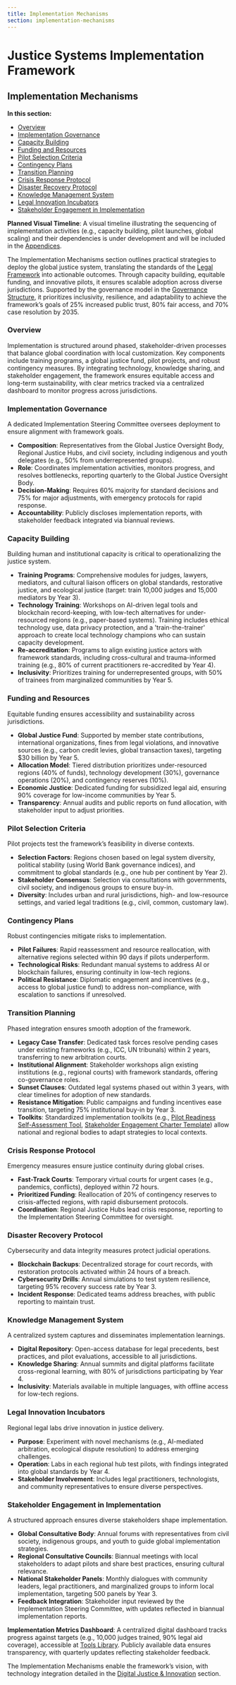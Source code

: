 ```yaml
---
title: Implementation Mechanisms
section: implementation-mechanisms
---
```


# Justice Systems Implementation Framework

## <a id="implementation-mechanisms"></a>Implementation Mechanisms

**In this section:**
- [Overview](#overview)
- [Implementation Governance](#implementation-governance)
- [Capacity Building](#capacity-building)
- [Funding and Resources](#funding-and-resources)
- [Pilot Selection Criteria](#pilot-selection-criteria)
- [Contingency Plans](#contingency-plans)
- [Transition Planning](#transition-planning)
- [Crisis Response Protocol](#crisis-response-protocol)
- [Disaster Recovery Protocol](#disaster-recovery-protocol)
- [Knowledge Management System](#knowledge-management-system)
- [Legal Innovation Incubators](#legal-innovation-incubators)
- [Stakeholder Engagement in Implementation](#stakeholder-engagement-implementation)

**Planned Visual Timeline**: A visual timeline illustrating the sequencing of implementation activities (e.g., capacity building, pilot launches, global scaling) and their dependencies is under development and will be included in the [Appendices](/frameworks/justice-systems#appendices).

The Implementation Mechanisms section outlines practical strategies to deploy the global justice system, translating the standards of the [Legal Framework](/frameworks/justice-systems#legal-framework) into actionable outcomes. Through capacity building, equitable funding, and innovative pilots, it ensures scalable adoption across diverse jurisdictions. Supported by the governance model in the [Governance Structure](/frameworks/justice-systems#governance-structure), it prioritizes inclusivity, resilience, and adaptability to achieve the framework’s goals of 25% increased public trust, 80% fair access, and 70% case resolution by 2035.

### <a id="overview"></a>Overview
Implementation is structured around phased, stakeholder-driven processes that balance global coordination with local customization. Key components include training programs, a global justice fund, pilot projects, and robust contingency measures. By integrating technology, knowledge sharing, and stakeholder engagement, the framework ensures equitable access and long-term sustainability, with clear metrics tracked via a centralized dashboard to monitor progress across jurisdictions.

### <a id="implementation-governance"></a>Implementation Governance
A dedicated Implementation Steering Committee oversees deployment to ensure alignment with framework goals.

- **Composition**: Representatives from the Global Justice Oversight Body, Regional Justice Hubs, and civil society, including indigenous and youth delegates (e.g., 50% from underrepresented groups).
- **Role**: Coordinates implementation activities, monitors progress, and resolves bottlenecks, reporting quarterly to the Global Justice Oversight Body.
- **Decision-Making**: Requires 60% majority for standard decisions and 75% for major adjustments, with emergency protocols for rapid response.
- **Accountability**: Publicly discloses implementation reports, with stakeholder feedback integrated via biannual reviews.

### <a id="capacity-building"></a>Capacity Building
Building human and institutional capacity is critical to operationalizing the justice system.

- **Training Programs**: Comprehensive modules for judges, lawyers, mediators, and cultural liaison officers on global standards, restorative justice, and ecological justice (target: train 10,000 judges and 15,000 mediators by Year 3).
- **Technology Training**: Workshops on AI-driven legal tools and blockchain record-keeping, with low-tech alternatives for under-resourced regions (e.g., paper-based systems). Training includes ethical technology use, data privacy protection, and a 'train-the-trainer' approach to create local technology champions who can sustain capacity development.
- **Re-accreditation**: Programs to align existing justice actors with framework standards, including cross-cultural and trauma-informed training (e.g., 80% of current practitioners re-accredited by Year 4).
- **Inclusivity**: Prioritizes training for underrepresented groups, with 50% of trainees from marginalized communities by Year 5.

### <a id="funding-and-resources"></a>Funding and Resources
Equitable funding ensures accessibility and sustainability across jurisdictions.

- **Global Justice Fund**: Supported by member state contributions, international organizations, fines from legal violations, and innovative sources (e.g., carbon credit levies, global transaction taxes), targeting $30 billion by Year 5.
- **Allocation Model**: Tiered distribution prioritizes under-resourced regions (40% of funds), technology development (30%), governance operations (20%), and contingency reserves (10%).
- **Economic Justice**: Dedicated funding for subsidized legal aid, ensuring 90% coverage for low-income communities by Year 5.
- **Transparency**: Annual audits and public reports on fund allocation, with stakeholder input to adjust priorities.

### <a id="pilot-selection-criteria"></a>Pilot Selection Criteria
Pilot projects test the framework’s feasibility in diverse contexts.

- **Selection Factors**: Regions chosen based on legal system diversity, political stability (using World Bank governance indices), and commitment to global standards (e.g., one hub per continent by Year 2).
- **Stakeholder Consensus**: Selection via consultations with governments, civil society, and indigenous groups to ensure buy-in.
- **Diversity**: Includes urban and rural jurisdictions, high- and low-resource settings, and varied legal traditions (e.g., civil, common, customary law).

### <a id="contingency-plans"></a>Contingency Plans
Robust contingencies mitigate risks to implementation.

- **Pilot Failures**: Rapid reassessment and resource reallocation, with alternative regions selected within 90 days if pilots underperform.
- **Technological Risks**: Redundant manual systems to address AI or blockchain failures, ensuring continuity in low-tech regions.
- **Political Resistance**: Diplomatic engagement and incentives (e.g., access to global justice fund) to address non-compliance, with escalation to sanctions if unresolved.

### <a id="transition-planning"></a>Transition Planning
Phased integration ensures smooth adoption of the framework.

- **Legacy Case Transfer**: Dedicated task forces resolve pending cases under existing frameworks (e.g., ICC, UN tribunals) within 2 years, transferring to new arbitration courts.
- **Institutional Alignment**: Stakeholder workshops align existing institutions (e.g., regional courts) with framework standards, offering co-governance roles.
- **Sunset Clauses**: Outdated legal systems phased out within 3 years, with clear timelines for adoption of new standards.
- **Resistance Mitigation**: Public campaigns and funding incentives ease transition, targeting 75% institutional buy-in by Year 3.
- **Toolkits**: Standardized implementation toolkits (e.g., [Pilot Readiness Self-Assessment Tool](/frameworks/tools/justice/pilot-readiness-self-assessment-tool-en.pdf), [Stakeholder Engagement Charter Template](/frameworks/tools/justice/stakeholder-engagement-charter-en.pdf)) allow national and regional bodies to adapt strategies to local contexts.

### <a id="crisis-response-protocol"></a>Crisis Response Protocol
Emergency measures ensure justice continuity during global crises.

- **Fast-Track Courts**: Temporary virtual courts for urgent cases (e.g., pandemics, conflicts), deployed within 72 hours.
- **Prioritized Funding**: Reallocation of 20% of contingency reserves to crisis-affected regions, with rapid disbursement protocols.
- **Coordination**: Regional Justice Hubs lead crisis response, reporting to the Implementation Steering Committee for oversight.

### <a id="disaster-recovery-protocol"></a>Disaster Recovery Protocol
Cybersecurity and data integrity measures protect judicial operations.

- **Blockchain Backups**: Decentralized storage for court records, with restoration protocols activated within 24 hours of a breach.
- **Cybersecurity Drills**: Annual simulations to test system resilience, targeting 95% recovery success rate by Year 3.
- **Incident Response**: Dedicated teams address breaches, with public reporting to maintain trust.

### <a id="knowledge-management-system"></a>Knowledge Management System
A centralized system captures and disseminates implementation learnings.

- **Digital Repository**: Open-access database for legal precedents, best practices, and pilot evaluations, accessible to all jurisdictions.
- **Knowledge Sharing**: Annual summits and digital platforms facilitate cross-regional learning, with 80% of jurisdictions participating by Year 4.
- **Inclusivity**: Materials available in multiple languages, with offline access for low-tech regions.

### <a id="legal-innovation-incubators"></a>Legal Innovation Incubators
Regional legal labs drive innovation in justice delivery.

- **Purpose**: Experiment with novel mechanisms (e.g., AI-mediated arbitration, ecological dispute resolution) to address emerging challenges.
- **Operation**: Labs in each regional hub test pilots, with findings integrated into global standards by Year 4.
- **Stakeholder Involvement**: Includes legal practitioners, technologists, and community representatives to ensure diverse perspectives.

### <a id="stakeholder-engagement-implementation"></a>Stakeholder Engagement in Implementation
A structured approach ensures diverse stakeholders shape implementation.

- **Global Consultative Body**: Annual forums with representatives from civil society, indigenous groups, and youth to guide global implementation strategies.
- **Regional Consultative Councils**: Biannual meetings with local stakeholders to adapt pilots and share best practices, ensuring cultural relevance.
- **National Stakeholder Panels**: Monthly dialogues with community leaders, legal practitioners, and marginalized groups to inform local implementation, targeting 500 panels by Year 3.
- **Feedback Integration**: Stakeholder input reviewed by the Implementation Steering Committee, with updates reflected in biannual implementation reports.

**Implementation Metrics Dashboard**: A centralized digital dashboard tracks progress against targets (e.g., 10,000 judges trained, 90% legal aid coverage), accessible at [Tools Library](/frameworks/tools/justice). Publicly available data ensures transparency, with quarterly updates reflecting stakeholder feedback.

The Implementation Mechanisms enable the framework’s vision, with technology integration detailed in the [Digital Justice & Innovation](/frameworks/justice-systems#05-digital-justice-innovation) section.
